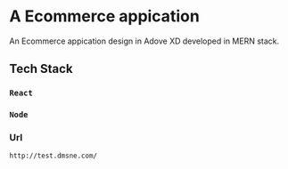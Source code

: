# A Ecommerce appication

An Ecommerce appication design in Adove XD developed in MERN stack.

## Tech Stack

### `React`
### `Node`

### Url
`http://test.dmsne.com/`


